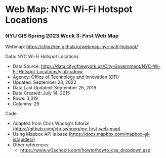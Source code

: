 # Web Map: NYC Wi-Fi Hotspot Locations
### NYU GIS Spring 2023 Week 3: First Web Map

Webmap: https://chlozhen.github.io/webmap-nyc-wifi-hotspot/

Data: NYC Wi-Fi Hotspot Locations
* Data Source: https://data.cityofnewyork.us/City-Government/NYC-Wi-Fi-Hotspot-Locations/yjub-udmw
* Agency: Office of Technology and Innovation (OTI)
* Updated: September 23, 2022
* Data Last Updated: September 26, 2019
* Date Created: July 14, 2015
* Rows: 3,319
* Columns: 29

Code:
* Adapted from Chris Whong's tutorial (https://github.com/chriswhong/my-first-web-map) 
* Using Mapbox API is base (https://docs.mapbox.com/mapbox-gl-js/guides/)
* Other references:
  * https://www.w3schools.com/howto/howto_css_dropdown.asp 
